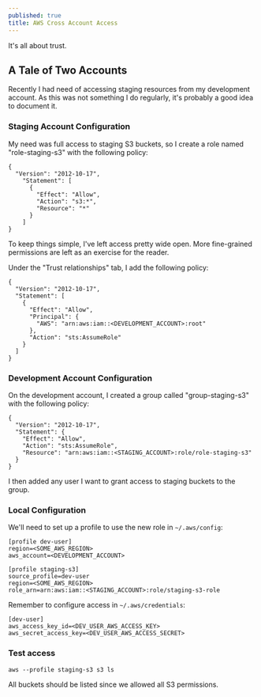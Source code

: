 ```yaml
---
published: true
title: AWS Cross Account Access
---
```

It's all about trust.

## A Tale of Two Accounts

Recently I had need of accessing staging resources from my development account. As this was not something I do regularly, it's probably a good idea to document it.

### Staging Account Configuration

My need was full access to staging S3 buckets, so I create a role named "role-staging-s3" with the following policy:

    {
      "Version": "2012-10-17",
        "Statement": [
          {
            "Effect": "Allow",
            "Action": "s3:*",
            "Resource": "*"
          }
        ]
    }

To keep things simple, I've left access pretty wide open. More fine-grained permissions are left as an exercise for the reader.

Under the "Trust relationships" tab, I add the following policy:
```
{
  "Version": "2012-10-17",
  "Statement": [
    {
      "Effect": "Allow",
      "Principal": {
        "AWS": "arn:aws:iam::<DEVELOPMENT_ACCOUNT>:root"
      },
      "Action": "sts:AssumeRole"
    }
  ]
}
```

### Development Account Configuration

On the development account, I created a group called "group-staging-s3" with the following policy:

```
{
  "Version": "2012-10-17",
  "Statement": {
    "Effect": "Allow",
    "Action": "sts:AssumeRole",
    "Resource": "arn:aws:iam::<STAGING_ACCOUNT>:role/role-staging-s3"
  }
}
```

I then added any user I want to grant access to staging buckets to the group.

### Local Configuration

We'll need to set up a profile to use the new role in `~/.aws/config`:

```
[profile dev-user]
region=<SOME_AWS_REGION>
aws_account=<DEVELOPMENT_ACCOUNT>

[profile staging-s3]
source_profile=dev-user
region=<SOME_AWS_REGION>
role_arn=arn:aws:iam::<STAGING_ACCOUNT>:role/staging-s3-role
```

Remember to configure access in `~/.aws/credentials`:

```
[dev-user]
aws_access_key_id=<DEV_USER_AWS_ACCESS_KEY>
aws_secret_access_key=<DEV_USER_AWS_ACCESS_SECRET>
```

### Test access

```
aws --profile staging-s3 s3 ls
```

All buckets should be listed since we allowed all S3 permissions.

